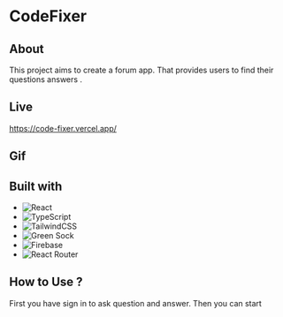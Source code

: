 # CodeFixer

## About
This project aims to create a forum app. That provides users to find their questions answers .

## Live
https://code-fixer.vercel.app/

## Gif


## Built with
- ![React](https://img.shields.io/badge/react-%2320232a.svg?style=for-the-badge&logo=react&logoColor=%2361DAFB)
- ![TypeScript](https://img.shields.io/badge/typescript-%23007ACC.svg?style=for-the-badge&logo=typescript&logoColor=white)
- ![TailwindCSS](https://img.shields.io/badge/tailwindcss-%2338B2AC.svg?style=for-the-badge&logo=tailwind-css&logoColor=white)
- ![Green Sock](https://img.shields.io/badge/green%20sock-88CE02?style=for-the-badge&logo=greensock&logoColor=white)
- ![Firebase](https://img.shields.io/badge/firebase-%23039BE5.svg?style=for-the-badge&logo=firebase)
- ![React Router](https://img.shields.io/badge/React_Router-CA4245?style=for-the-badge&logo=react-router&logoColor=white)

## How to Use ? 
First you have sign in to ask question and answer. Then you can start
